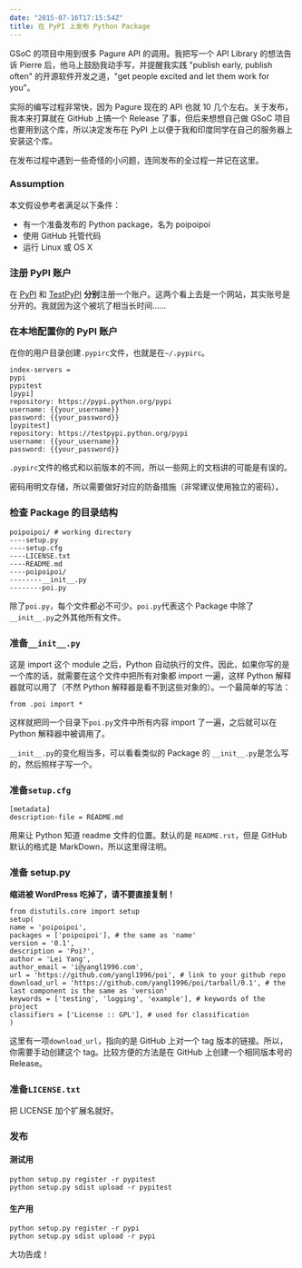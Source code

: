 ```yaml
---
date: "2015-07-16T17:15:54Z"
title: 在 PyPI 上发布 Python Package
---
```


GSoC 的项目中用到很多 Pagure API 的调用。我把写一个 API Library 的想法告诉 Pierre 后，他马上鼓励我动手写，并提醒我实践 "publish early, publish often" 的开源软件开发之道，"get people excited and let them work for you"。

实际的编写过程非常快，因为 Pagure 现在的 API 也就 10 几个左右。关于发布，我本来打算就在 GitHub 上搞一个 Release 了事，但后来想想自己做 GSoC 项目也要用到这个库，所以决定发布在 PyPI 上以便于我和印度同学在自己的服务器上安装这个库。

在发布过程中遇到一些奇怪的小问题，连同发布的全过程一并记在这里。

### Assumption

本文假设参考者满足以下条件：

* 有一个准备发布的 Python package，名为 poipoipoi
* 使用 GitHub 托管代码
* 运行 Linux 或 OS X

### 注册 PyPI 账户
在 [PyPI](https://pypi.python.org/pypi?%3Aaction=register_form) 和 [TestPyPI](https://testpypi.python.org/pypi?%3Aaction=register_form) **分别**注册一个账户。这两个看上去是一个网站，其实账号是分开的。我就因为这个被坑了相当长时间……

### 在本地配置你的 PyPI 账户

在你的用户目录创建`.pypirc`文件，也就是在`~/.pypirc`。

```[distutils] # this tells distutils what package indexes you can push to
index-servers =
pypi
pypitest
[pypi]
repository: https://pypi.python.org/pypi
username: {{your_username}}
password: {{your_password}}
[pypitest]
repository: https://testpypi.python.org/pypi
username: {{your_username}}
password: {{your_password}}
```

`.pypirc`文件的格式和以前版本的不同，所以一些网上的文档讲的可能是有误的。

密码用明文存储，所以需要做好对应的防备措施（非常建议使用独立的密码）。

### 检查 Package 的目录结构

```
poipoipoi/ # working directory
----setup.py
----setup.cfg
----LICENSE.txt
----README.md
----poipoipoi/
--------__init__.py
--------poi.py
```

除了`poi.py`，每个文件都必不可少。`poi.py`代表这个 Package 中除了`__init__.py`之外其他所有文件。

### 准备`__init__.py`

这是 import 这个 module 之后，Python 自动执行的文件。因此，如果你写的是一个库的话，就需要在这个文件中把所有对象都 import 一遍，这样 Python 解释器就可以用了（不然 Python 解释器是看不到这些对象的）。一个最简单的写法：

```
from .poi import *
```

这样就把同一个目录下`poi.py`文件中所有内容 import 了一遍，之后就可以在 Python 解释器中被调用了。

`__init__.py`的变化相当多，可以看看类似的 Package 的 `__init__.py`是怎么写的，然后照样子写一个。

### 准备`setup.cfg`

```
[metadata]
description-file = README.md
```

用来让 Python 知道 readme 文件的位置。默认的是 `README.rst`，但是 GitHub 默认的格式是 MarkDown，所以这里得注明。

### 准备 setup.py

**缩进被 WordPress 吃掉了，请不要直接复制！**

```
from distutils.core import setup
setup(
name = 'poipoipoi',
packages = ['poipoipoi'], # the same as 'name'
version = '0.1',
description = 'Poi?',
author = 'Lei Yang',
author_email = 'i@yangl1996.com',
url = 'https://github.com/yangl1996/poi', # link to your github repo
download_url = 'https://github.com/yangl1996/poi/tarball/0.1', # the last component is the same as 'version'
keywords = ['testing', 'logging', 'example'], # keywords of the project
classifiers = ['License :: GPL'], # used for classification
)
```

这里有一项`download_url`，指向的是 GitHub 上对一个 tag 版本的链接。所以，你需要手动创建这个 tag。比较方便的方法是在 GitHub 上创建一个相同版本号的 Release。

### 准备`LICENSE.txt`
把 LICENSE 加个扩展名就好。

### 发布
#### 测试用

```
python setup.py register -r pypitest
python setup.py sdist upload -r pypitest
```

#### 生产用

```
python setup.py register -r pypi
python setup.py sdist upload -r pypi
```

大功告成！